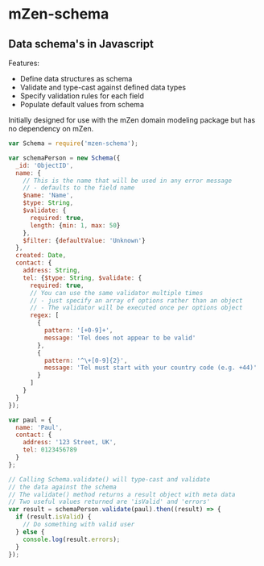 # mZen-schema
## Data schema's in Javascript

Features:
  - Define data structures as schema
  - Validate and type-cast against defined data types
  - Specify validation rules for each field
  - Populate default values from schema

Initially designed for use with the mZen domain modeling package but has no dependency on mZen.


```javascript
var Schema = require('mzen-schema');

var schemaPerson = new Schema({
  _id: 'ObjectID',
  name: {
    // This is the name that will be used in any error message 
    // - defaults to the field name
    $name: 'Name', 
    $type: String, 
    $validate: {
      required: true,
      length: {min: 1, max: 50} 
    },
    $filter: {defaultValue: 'Unknown'}
  },
  created: Date,
  contact: {
    address: String,
    tel: {$type: String, $validate: {
      required: true,
      // You can use the same validator multiple times
      // - just specify an array of options rather than an object
      // - The validator will be executed once per options object
      regex: [
        {
          pattern: '[+0-9]+', 
          message: 'Tel does not appear to be valid'
        },
        {
          pattern: '^\+[0-9]{2}', 
          message: 'Tel must start with your country code (e.g. +44)'
        }
      ]
    }
  }
});

var paul = {
  name: 'Paul',
  contact: {
    address: '123 Street, UK',
    tel: 0123456789
  }
};

// Calling Schema.validate() will type-cast and validate 
// the data against the schema
// The validate() method returns a result object with meta data
// Two useful values returned are 'isValid' and 'errors'
var result = schemaPerson.validate(paul).then((result) => {
  if (result.isValid) {
    // Do something with valid user
  } else {
    console.log(result.errors);
  }
});
```
